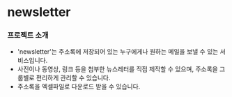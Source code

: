 # newsletter

### 프로젝트 소개
+ 'newsletter'는 주소록에 저장되어 있는 누구에게나 원하는 메일을 보낼 수 있는 서비스입니다.
+ 사진이나 동영상, 링크 등을 첨부한 뉴스레터를 직접 제작할 수 있으며, 주소록을 그룹별로 편리하게 관리할 수 있습니다.
+ 주소록을 엑셀파일로 다운로드 받을 수 있습니다.
